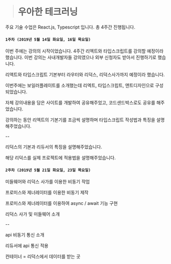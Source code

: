 > # 우아한 테크러닝

주요 기술 수업은 React.js, Typescript 입니다. 총 4주간 진행됩니다.

#### `1주차 (2019년 5월 14일 화요일, 16일 목요일)`
이번 주에는 강의의 시작이었습니다. 4주간 리엑트와 타입스크립트를 강의할 예정이라 했습니다. 이번 강의는 사내개발자들 강의였으나 외부 신청자도 받아서 진행하기로 했습니다.

리액트와 타입스크립트 기본부터 라우터와 리덕스, 리덕스사가까지 예정이라 했습니다.

이번주에는 보일러플레이트를 소개했는데 리엑트, 타입스크립트, 앤트디자인으로 구성되었습니다.

자체 강의내용을 담은 사이트를 개발하여 공유해주었고, 코드샌드박스로도 공유를 해주었습니다.

강의하는 동안 리엑트의 기본기를 조금씩 설명하며 타입스크립트 작성법과 특징을 설명해주었습니다.

--

리덕스의 기본과 리듀서의 특징을 설명해주었습니다.

해당 리덕스를 실제 프로젝트에 적용법을 설명해주었습니다.


#### `2주차 (2019년 5월 21일 화요일, 23일 목요일)`
미들웨어와 리덕스 사가를 이용한 비동기 작업

프로미스와 제너레이터를 이용한 비동기 제작

프로미스와 제너레이터를 이용하여 async / await 기능 구현

리덕스 사가 및 미들웨어 소개

--

api 비동기 통신 소개

리듀서에 api 통신 적용

컨테이너 = 리덕스에서 데이터를 받는 곳
